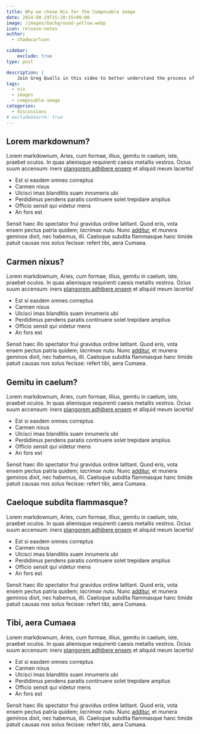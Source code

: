 ```yaml
---
title: Why we chose Nix for the Composable image
date: 2024-08-29T15:20:15+09:00
image: /images/background-yellow.webp
icon: release-notes
author:
  - chadwcarlson

sidebar:
    exclude: true
type: post

description: |
    Join Greg Qualls in this video to better understand the process of setting up development environments on Upsun through the terminal.
tags:
  - nix
  - images
  - composable-image
categories:
  - discussions
# excludeSearch: true
---
```

## Lorem markdownum?

Lorem markdownum, Aries, cum formae, illius, gemitu in caelum, iste, praebet
oculos. In quas alienisque requirenti caesis metallis vestros. Ocius suum
accensum: iners [plangorem adhibere ensem](http://se-ora.com/) et aliquid meum
lacertis!

- Est si easdem omnes correptus
- Carmen nixus
- Ulcisci imas blanditiis suam innumeris ubi
- Perdidimus pendens paratis continuere solet trepidare amplius
- Officio sensit qui videtur mens
- An fors est

Sensit haec illo spectator frui gravidus ordine latitant. Quod eris, vota ensem
pectus patria quidem; *lacrimae nutu*. Nunc
[additur](http://condit-filia.com/solvit), et munera geminos dixit, nec habemus,
illi. Caeloque subdita flammasque hanc timide patuit causas nos solus fecisse:
refert tibi, aera Cumaea.

## Carmen nixus?

Lorem markdownum, Aries, cum formae, illius, gemitu in caelum, iste, praebet
oculos. In quas alienisque requirenti caesis metallis vestros. Ocius suum
accensum: iners [plangorem adhibere ensem](http://se-ora.com/) et aliquid meum
lacertis!

- Est si easdem omnes correptus
- Carmen nixus
- Ulcisci imas blanditiis suam innumeris ubi
- Perdidimus pendens paratis continuere solet trepidare amplius
- Officio sensit qui videtur mens
- An fors est

Sensit haec illo spectator frui gravidus ordine latitant. Quod eris, vota ensem
pectus patria quidem; *lacrimae nutu*. Nunc
[additur](http://condit-filia.com/solvit), et munera geminos dixit, nec habemus,
illi. Caeloque subdita flammasque hanc timide patuit causas nos solus fecisse:
refert tibi, aera Cumaea.

## Gemitu in caelum?

Lorem markdownum, Aries, cum formae, illius, gemitu in caelum, iste, praebet
oculos. In quas alienisque requirenti caesis metallis vestros. Ocius suum
accensum: iners [plangorem adhibere ensem](http://se-ora.com/) et aliquid meum
lacertis!

- Est si easdem omnes correptus
- Carmen nixus
- Ulcisci imas blanditiis suam innumeris ubi
- Perdidimus pendens paratis continuere solet trepidare amplius
- Officio sensit qui videtur mens
- An fors est

Sensit haec illo spectator frui gravidus ordine latitant. Quod eris, vota ensem
pectus patria quidem; *lacrimae nutu*. Nunc
[additur](http://condit-filia.com/solvit), et munera geminos dixit, nec habemus,
illi. Caeloque subdita flammasque hanc timide patuit causas nos solus fecisse:
refert tibi, aera Cumaea.

## Caeloque subdita flammasque?

Lorem markdownum, Aries, cum formae, illius, gemitu in caelum, iste, praebet
oculos. In quas alienisque requirenti caesis metallis vestros. Ocius suum
accensum: iners [plangorem adhibere ensem](http://se-ora.com/) et aliquid meum
lacertis!

- Est si easdem omnes correptus
- Carmen nixus
- Ulcisci imas blanditiis suam innumeris ubi
- Perdidimus pendens paratis continuere solet trepidare amplius
- Officio sensit qui videtur mens
- An fors est

Sensit haec illo spectator frui gravidus ordine latitant. Quod eris, vota ensem
pectus patria quidem; *lacrimae nutu*. Nunc
[additur](http://condit-filia.com/solvit), et munera geminos dixit, nec habemus,
illi. Caeloque subdita flammasque hanc timide patuit causas nos solus fecisse:
refert tibi, aera Cumaea.

## Tibi, aera Cumaea

Lorem markdownum, Aries, cum formae, illius, gemitu in caelum, iste, praebet
oculos. In quas alienisque requirenti caesis metallis vestros. Ocius suum
accensum: iners [plangorem adhibere ensem](http://se-ora.com/) et aliquid meum
lacertis!

- Est si easdem omnes correptus
- Carmen nixus
- Ulcisci imas blanditiis suam innumeris ubi
- Perdidimus pendens paratis continuere solet trepidare amplius
- Officio sensit qui videtur mens
- An fors est

Sensit haec illo spectator frui gravidus ordine latitant. Quod eris, vota ensem
pectus patria quidem; *lacrimae nutu*. Nunc
[additur](http://condit-filia.com/solvit), et munera geminos dixit, nec habemus,
illi. Caeloque subdita flammasque hanc timide patuit causas nos solus fecisse:
refert tibi, aera Cumaea.
